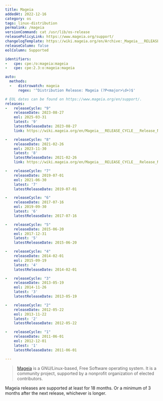 ```yaml
---
title: Mageia
addedAt: 2022-12-16
category: os
tags: linux-distribution
permalink: /mageia
versionCommand: cat /usr/lib/os-release
releasePolicyLink: https://www.mageia.org/support/
changelogTemplate: https://wiki.mageia.org/en/Archive:_Mageia___RELEASE_CYCLE___Release_Notes
releaseColumn: false
eolColumn: Supported

identifiers:
-   cpe: cpe:/o:mageia:mageia
-   cpe: cpe:2.3:o:mageia:mageia

auto:
  methods:
  -   distrowatch: mageia
      regex: '^Distribution Release: Mageia (?P<major>\d+)$'

# EOL dates can be found on https://www.mageia.org/en/support/.
releases:
-   releaseCycle: "9"
    releaseDate: 2023-08-27
    eol: 2025-03-31
    latest: '9'
    latestReleaseDate: 2023-08-27
    link: https://wiki.mageia.org/en/Mageia___RELEASE_CYCLE___Release_Notes

-   releaseCycle: "8"
    releaseDate: 2021-02-26
    eol: 2023-11-30
    latest: '8'
    latestReleaseDate: 2021-02-26
    link: https://wiki.mageia.org/en/Mageia___RELEASE_CYCLE___Release_Notes

-   releaseCycle: "7"
    releaseDate: 2019-07-01
    eol: 2021-06-30
    latest: '7'
    latestReleaseDate: 2019-07-01

-   releaseCycle: "6"
    releaseDate: 2017-07-16
    eol: 2019-09-30
    latest: '6'
    latestReleaseDate: 2017-07-16

-   releaseCycle: "5"
    releaseDate: 2015-06-20
    eol: 2017-12-31
    latest: '5'
    latestReleaseDate: 2015-06-20

-   releaseCycle: "4"
    releaseDate: 2014-02-01
    eol: 2015-09-19
    latest: '4'
    latestReleaseDate: 2014-02-01

-   releaseCycle: "3"
    releaseDate: 2013-05-19
    eol: 2014-11-26
    latest: '3'
    latestReleaseDate: 2013-05-19

-   releaseCycle: "2"
    releaseDate: 2012-05-22
    eol: 2013-11-22
    latest: '2'
    latestReleaseDate: 2012-05-22

-   releaseCycle: "1"
    releaseDate: 2011-06-01
    eol: 2012-12-01
    latest: '1'
    latestReleaseDate: 2011-06-01

---
```


> [Mageia](https://www.mageia.org/) is a GNU/Linux-based, Free Software operating system. It is a
> community project, supported by a nonprofit organization of elected contributors.

Mageia releases are supported at least for 18 months. Or a minimum of 3 months after the next
release, whichever is longer.
